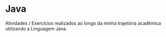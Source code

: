 # Java
Atividades / Exercícios realizados ao longo da minha trajetória acadêmica utilizando a Linguagem Java.
